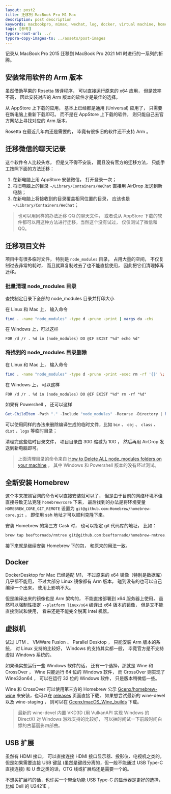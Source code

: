 ```yaml
---
layout: post2
title: 迁移到 MacBook Pro M1 Max
description: post description
keywords: macbookpro, m1max, wechat, log, docker, virtual machine, homebrew, shell
tags: [参考]
typora-root-url: ../
typora-copy-images-to: ../assets/post-images
---
```


记录从 MacBook Pro 2015 迁移到 MacBook Pro 2021 M1 时进行的一系列的折腾。

## 安装常用软件的 Arm 版本

虽然借助苹果的 Rosetta 转译程序， 可以直接运行原来的 x64 应用， 但是效率不高， 因此安装对应的 Arm 版本的软件才是最佳的选择。

从 AppStore 上下载的应用， 基本上已经都是通用 (Universal) 应用了， 只需要在新电脑上重新下载即可。 而不是在 AppStore 上下载的软件， 则只能自己去官方网站上寻找对应的 Arm 版本。

Rosetta 在最近几年内还是需要的， 毕竟有很多旧的软件还不支持 Arm 。

## 迁移微信的聊天记录

这个软件令人比较头疼， 但是又不得不安装， 而且没有官方的迁移方法， 只能手工按照下面的方法迁移：

1. 在新电脑上用 AppStore 安装微信， 打开登录一次；
2. 将旧电脑上的目录 `~/Library/Containers/WeChat` 直接用 AirDrop 发送到新电脑；
3. 在新电脑上将接收到的目录覆盖相同位置的目录， 应该也是 `~/Library/Containers/WeChat`；

> 也可以用同样的办法迁移 QQ 的聊天文件， 或者说从 AppStore 下载的软件都可以用这种方法进行迁移，当然这个没有试过， 仅仅测试了微信和QQ。

## 迁移项目文件

项目中有很多临时文件， 特别是 `node_modules` 目录， 占用大量的空间， 不仅复制过去非常的耗时， 而且就算复制过去了也不能直接使用， 因此把它们清理掉再迁移。

### 批量清理 node_modules 目录

查找制定目录下全部的 node_modules 目录并打印大小

在 Linux 和 Mac 上， 输入命令

```sh
find . -name "node_modules" -type d -prune -print | xargs du -chs
```

在 Windows 上，可以这样

```shell
FOR /d /r . %d in (node_modules) DO @IF EXIST "%d" echo %d"
```

### 将找到的 node_modules 目录删除

在 Linux 和 Mac 上， 输入命令

```sh
find . -name "node_modules" -type d -prune -print -exec rm -rf '{}' \;
```

在 Windows 上， 可以这样

```shell
FOR /d /r . %d in (node_modules) DO @IF EXIST "%d" rm -rf "%d"
```

如果有 Powershell ， 还可以这样

```powershell
Get-ChildItem -Path "." -Include "node_modules" -Recurse -Directory | Remove-Item -Recurse -Force
```

可以使用同样的办法来删除编译生成的临时文件，比如 `bin` 、 `obj` 、 `class` 、 `dist`  、`logs` 等临时目录；

清理完这些临时目录文件， 项目目录由 30G 缩减为 10G ， 然后再用 AirDrop 发送到新电脑即可。

> 上面清理目录的命令来自 [How to Delete ALL node_modules folders on your machine](https://trilon.io/blog/how-to-delete-all-nodemodules-recursively) ， 其中 Windows 和 Powershell 版本的没有经过测试。

## 全新安装 Homebrew

这个本来按照官网的命令可以直接安装就可以了， 但是由于目前的网络环境不佳直接导致无法克隆 `homebrew/core` 下来， 最后找到的办法是将环境变量 `HOMEBREW_CORE_GIT_REMOTE` 设置为 `git@github.com:Homebrew/homebrew-core.git` ， 即使用 ssh 地址才可以顺利克隆下来。

安装 Homebrew 的第三方 Cask 时， 也可以指定 git 代码库的地址， 比如：

```sh
brew tap beeftornado/rmtree git@github.com:beeftornado/homebrew-rmtree.git
```

接下来就是继续安装 Homebrew 下的包， 和原来的用法一致。

## Docker

DockerDesktop for Mac 已经适配 M1， 不过原来的 x64 镜像（特别是数据库）几乎都不能用， 不过大部分 Linux 镜像都有 Arm 版本， 碰到没有的也可以自己编译一个出来， 使用上影响不大。

但是编译出来的镜像也是 Arm 架构的， 不能直接部署到 x64 服务器上使用， 虽然可以强制性指定 `--platform linux/x64` 编译出 x64 版本的镜像， 但是又不能直接测试和使用， 看来还是不能完全脱离 Intel 机器。

## 虚拟机

试过 UTM 、 VMWare Fusion 、 Parallel Desktop ， 只能安装 Arm 版本的系统， 对 Linux 支持的比较好， Windows 的支持其实都一般， 毕竟官方是不支持虚拟 Windows 系统的。

如果确实想运行一些 Windows 软件的话， 还有一个选择，那就是 Wine 和 CrossOver ， Wine 只能运行 64 位的 Windows 软件， 而 CrossOver 则实现了 Wine32on64 ， 可以在运行 32 位的 Windows 软件， 只是版本稍微低一些。

Wine 和 CrossOver 可以使用第三方的 Homebrew 公示 [Gcenx/homebrew-wine](https://github.com/Gcenx/homebrew-wine) 来安装，也可以在 [releases](https://github.com/Gcenx/homebrew-wine/releases) 页面直接下载， 如果想尝试最新的 wine-devel  以及 wine-staging ， 则可以在 [Gcenx/macOS_Wine_builds](https://github.com/Gcenx/macOS_Wine_builds/releases) 下载。

> 最新的 wine-devel 内置 VKD3D (用 VulkanAPI 实现 Windows 的 DirectX) 对 Windows 游戏支持的比较好， 可以抽时间试一下前段时间白嫖的古墓丽影四部曲。

## USB 扩展

虽然有 HDMI 接口， 可以直接连接 HDMI 接口显示器、投影仪、电视机之类的， 但是如果需要连接 USB 键鼠 (虽然是键线分离的，但一般不能通过 USB Type-C 直接连接) 和 U 盘之类的话，OTG 线或扩展坞还是需要一个的。

不想买扩展坞的话，也许买一个带全功能 USB Type-C 的显示器是更好的选择， 比如 Dell 的 U2421E 。
